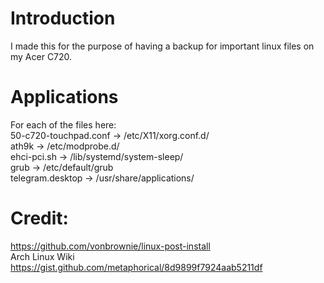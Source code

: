 # Introduction
I made this for the purpose of having a backup for important linux files on my Acer C720.

# Applications
For each of the files here:
<br>
50-c720-touchpad.conf -> /etc/X11/xorg.conf.d/
<br>
ath9k -> /etc/modprobe.d/
<br>
ehci-pci.sh -> /lib/systemd/system-sleep/
<br>
grub -> /etc/default/grub
<br>
telegram.desktop -> /usr/share/applications/

# Credit:
https://github.com/vonbrownie/linux-post-install
<br>
Arch Linux Wiki
<br>
https://gist.github.com/metaphorical/8d9899f7924aab5211df
